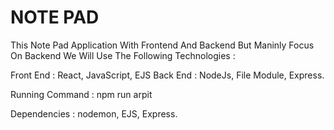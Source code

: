 <h1>NOTE PAD</h1>


This Note Pad Application With Frontend And Backend But Maninly Focus On Backend We Will Use The Following Technologies :

Front End : React, JavaScript, EJS
Back End : NodeJs, File Module, Express.

Running Command :
npm run arpit

Dependencies :
nodemon, EJS, Express.

